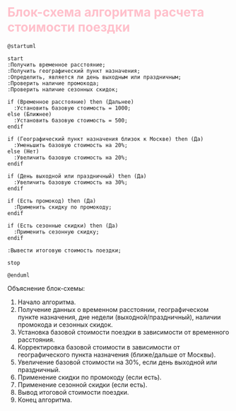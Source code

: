 <h1  style="color: pink;">Блок-схема алгоритма расчета стоимости поездки</h1>

```plantuml
@startuml

start
:Получить временное расстояние;
:Получить географический пункт назначения;
:Определить, является ли день выходным или праздничным;
:Проверить наличие промокода;
:Проверить наличие сезонных скидок;

if (Временное расстояние) then (Дальнее)
  :Установить базовую стоимость = 1000;
else (Ближнее)
  :Установить базовую стоимость = 500;
endif

if (Географический пункт назначения близок к Москве) then (Да)
  :Уменьшить базовую стоимость на 20%;
else (Нет)
  :Увеличить базовую стоимость на 20%;
endif

if (День выходной или праздничный) then (Да)
  :Увеличить базовую стоимость на 30%;
endif

if (Есть промокод) then (Да)
  :Применить скидку по промокоду;
endif

if (Есть сезонные скидки) then (Да)
  :Применить сезонную скидку;
endif

:Вывести итоговую стоимость поездки;

stop

@enduml
```

Объяснение блок-схемы:

1. Начало алгоритма.
2. Получение данных о временном расстоянии, географическом пункте назначения, дне недели (выходной/праздничный), наличии промокода и сезонных скидок.
3. Установка базовой стоимости поездки в зависимости от временного расстояния.
4. Корректировка базовой стоимости в зависимости от географического пункта назначения (ближе/дальше от Москвы).
5. Увеличение базовой стоимости на 30%, если день выходной или праздничный.
6. Применение скидки по промокоду (если есть).
7. Применение сезонной скидки (если есть).
8. Вывод итоговой стоимости поездки.
9. Конец алгоритма.

